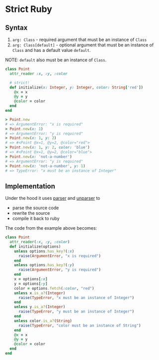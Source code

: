 # Strict Ruby

## Syntax

1. `arg: Class` - required argument that must be an instance of `Class`
2. `arg: Class[default]` - optional argument that must be an instance of `Class` and has a default value `default`.

NOTE: `default` also must be an instance of `Class`.

``` ruby
class Point
  attr_reader :x, :y, :color

  # strict!
  def initialize(x: Integer, y: Integer, color: String['red'])
    @x = x
    @y = y
    @color = color
  end
end

> Point.new
# => ArgumentError: "x is required"
> Point.new(x: 1)
# => ArgumentError: "y is required"
> Point.new(x: 1, y: 2)
# => #<Point @x=1, @y=2, @color="red">
> Point.new(x: 1, y: 2, color: 'blue')
# => #<Point @x=1, @y=2, @color="blue">
> Point.new(x: 'not-a-number')
# => ArgumentError: "y is required"
> Point.new(x: 'not-a-number', y: 1)
# => TypeError: "x must be an instance of Integer"
```

## Implementation

Under the hood it uses [parser](https://github.com/whitequark/parser) and [unparser](https://github.com/mbj/unparser) to
+ parse the source code
+ rewrite the source
+ compile it back to ruby

The code from the example above becomes:

``` ruby
class Point
  attr_reader(:x, :y, :color)
  def initialize(options)
    unless options.has_key?(:x)
      raise(ArgumentError, "x is required")
    end
    unless options.has_key?(:y)
      raise(ArgumentError, "y is required")
    end
    x = options[:x]
    y = options[:y]
    color = options.fetch(:color, "red")
    unless x.is_a?(Integer)
      raise(TypeError, "x must be an instance of Integer")
    end
    unless y.is_a?(Integer)
      raise(TypeError, "y must be an instance of Integer")
    end
    unless color.is_a?(String)
      raise(TypeError, "color must be an instance of String")
    end
    @x = x
    @y = y
    @color = color
  end
end
```
